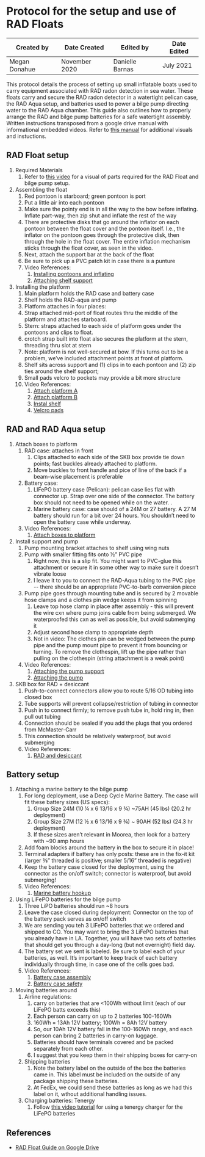 # Protocol for the setup and use of RAD Floats

| Created by | Date Created | Edited by | Date Edited |
| -- | -- | -- | -- |
| Megan Donahue | November 2020 | Danielle Barnas | July 2021 |

This protocol details the process of setting up small inflatable boats used to carry equipment associated with RAD radon detection in sea water.  These floats carry and secure the RAD radon detector in a watertight pelican case, the RAD Aqua setup, and batteries used to power a bilge pump directing water to the RAD Aqua chamber.  This guide also outlines how to properly arrange the RAD and bilge pump batteries for a safe watertight assembly.  Written instructions transposed from a google drive manual with informational embedded videos. Refer to [this manual](https://docs.google.com/presentation/d/1Op3LV4TpLMrneib9Ot7QqVFCt2Vp_Bm9EVqdMQujmWg/edit#slide=id.p) for additional visuals and instuctions.

## RAD Float setup

1. Required Materials
    1. Refer to [this video](https://drive.google.com/file/d/1yH4_3kGqQAWyLN4Zu3onXXzKcODOcYv8/view?resourcekey) for a visual of parts required for the RAD Float and bilge pump setup.
1. Assembling the float
    1. Red pontoon is starboard; green pontoon is port
    1. Put a little air into each pontoon
    1. Make sure the pointy end is in all the way to the bow before inflating.  Inflate part-way, then zip shut and inflate the rest of the way
    1. There are protective disks that go around the inflator on each pontoon between the float cover and the pontoon itself.  I.e., the inflator on the pontoon goes through the protective disk, then through the hole in the float cover.  The entire inflation mechanism sticks through the float cover, as seen in the video.
    1. Next, attach the support bar at the back of the float
    1. Be sure to pick up a PVC patch kit in case there is a punture 
    1. Video References:
        1. [Installing pontoons and inflating](https://drive.google.com/file/d/1xK1JTTOE-z7hqp0lhhSfCWTpm2d7F9kW/view?resourcekey)
        2. [Attaching shelf support](https://drive.google.com/file/d/1xMFXTzZCP4Mu9riHwyQJn4D_vP28AJSK/view?resourcekey)
1. Installing the platform
    1. Main platform holds the RAD case and battery case
    1. Shelf holds the RAD-aqua and pump
    1. Platform attaches in four places:
    1. Strap attached mid-port of float routes thru the middle of the platform and attaches starboard.
    1. Stern: straps attached to each side of platform goes under the pontoons and clips to float.
    1. crotch strap built into float also secures the platform at the stern, threading thru slot at stern
    1. Note: platform is not well-secured at bow.  If this turns out to be a problem, we’ve included attachment points at front of platform.
    1. Shelf sits across support and (1) clips in to each pontoon and (2) zip ties around the shelf support; 
    1. Small pads velcro to pockets may provide a bit more structure
    1. Video References:
        1. [Attach platform A](https://drive.google.com/file/d/1xQeWXq8MG_YmsLj9Wpe5YvNw4NzsK042/view?resourcekey)
        2. [Attach platform B](https://drive.google.com/file/d/1xSkxgK3FjgeALm-1p3TWphW9XqWCJJZP/view?resourcekey)
        3. [Instal shelf](https://drive.google.com/file/d/1xilQnEF8-drHYwX6ysiUxzv3zhCYuezx/view?resourcekey)
        4. [Velcro pads](https://drive.google.com/file/d/1xq-aczGiIeJQCAsLg38sSktHjPxN6NCE/view?resourcekey)

## RAD and RAD Aqua setup

1. Attach boxes to platform
    1. RAD case:  attaches in front
        1. Clips attached to each side of the SKB box provide tie down points; fast buckles already attached to platform.  
        1. Move buckles to front handle and pice of line of the back if a beam-wise placement is preferable
    1. Battery case:
        1. LIFePO battery case (Pelican):  pelican case lies flat with connector up.  Strap over one side of the connector.  The battery box should not need to be opened while on the water. .
        1. Marine battery case:  case should of a 24M or 27 battery.  A 27 M battery should run for a bit over 24 hours.  You shouldn’t need to open the battery case while underway.  
    1. Video References:
        1. [Attach boxes to platform](https://drive.google.com/file/d/1xsoSK9KkJ87XVESPZQYv2O__OTlzyrMb/view?resourcekey)
1. Install support and pump
    1. Pump mounting bracket attaches to shelf using wing nuts
    1. Pump with smaller fitting fits onto ½” PVC pipe
        1. Right now, this is a slip fit.  You might want to PVC-glue this attachment or secure it in some other way to make sure it doesn’t vibrate loose
        1. I leave it to you to connect the RAD-Aqua tubing to the PVC pipe -- there should be an appropriate PVC-to-barb conversion piece
    1. Pump pipe goes through mounting tube and is secured by 2 movable hose clamps and a clothes pin wedge keeps it from spinning
        1. Leave top hose clamp in place after assembly - this will prevent the wire cxn where pump joins cable from being submerged.  We waterproofed this cxn as well as possible, but avoid submerging it
        1. Adjust second hose clamp to appropriate depth
        1. Not in video:  The clothes pin can be wedged between the pump pipe and the pump mount pipe to prevent it from bouncing or turning.  To remove the clothespin, lift up the pipe rather than pulling on the clothespin (string attachment is a weak point)
    1. Video References:
        1. [Attaching the pump support](https://drive.google.com/file/d/1xzBkHhGr61zlz454TdFK08hlt7uSqo70/view?resourcekey)
        2. [Attaching the pump](https://drive.google.com/file/d/1y0DevGKCWb6v4jYC-NGWzuvRlfICBDyC/view?resourcekey)
1. SKB box for RAD + desiccant
    1. Push-to-connect connectors allow you to route 5/16 OD tubing into closed box
    1. Tube supports will prevent collapse/restriction of tubing in connector
    1. Push in to connect firmly; to remove push tube in, hold ring in, then pull out tubing
    1. Connection should be sealed if you add the plugs that you ordered from McMaster-Carr
    1. This connection should be relatively waterproof, but avoid submerging
    1. Video References:
        1. [RAD and desiccant](https://drive.google.com/file/d/1yB3UuBtYlUOrraAYxFWs7ASlZsfVbsUd/view?resourcekey)

## Battery setup

1. Attaching a marine battery to the bilge pump
    1. For long deployment, use a Deep Cycle Marine Battery.  The case will fit these battery sizes (US specs):
        1. Group Size 24M (10 ¼ x 6 13/16 x 9 ¾) ~75AH  (45 lbs)  (20.2 hr deployment)
        1. Group Size 27M (12 ½  x 6 13/16 x 9 ¾) ~ 90AH  (52 lbs)  (24.3 hr deployment)
        1. If these sizes aren’t relevant in Moorea, then look for a battery with ~90 amp hours
    1. Add foam blocks around the battery in the box to secure it in place!
    1. Terminal adapters if battery has only posts:  these are in the fix-it kit (larger ⅜” threaded is positive; smaller 5/16” threaded is negative)
    1. Keep the battery case closed for the  deployment, using the connector as the on/off switch; connector is waterproof, but avoid submerging!
    1. Video References:
        1. [Marine battery hookup](https://drive.google.com/file/d/1y95DPgVlptmCKyzUKCNOShWi86c9YFvx/view?resourcekey)
1. Using LiFePO batteries for the bilge pump
    1. Three LiPO batteries should run ~8 hours
    1. Leave the case closed during deployment: Connector on the top of the battery pack serves as on/off switch
    1. We are sending you teh 3 LiFePO batteries that we ordered and shipped to CO.  You may want to bring the 3 LiFePO batteries that you already have in LA.  Together, you will have two sets of batteries that should get you through a day-long (but not overnight) field day.
    1. The battery set we sent is labeled.  Be sure to label each of your batteries, as well. It’s important to keep track of each battery individually through time, in case one of the cells goes bad.
    1. Video References:
        1. [Battery case assembly](https://drive.google.com/file/d/1k4DcmS5J5tSDGEqLAetdhnl0eA9pnk8v/view?resourcekey)
        2. [Battery case safety](https://drive.google.com/file/d/1iI4TMqGEbfIpZPMlG53o-g5TKegUleuU/view?resourcekey)
1. Moving batteries around
    1. Airline regulations:
        1. carry on batteries that are <100Wh without limit (each of our LiFePO batts exceeds this)
        1. Each person can carry on up to 2 batteries 100-160Wh
        1. 160Wh = 13Ah 12V battery; 100Wh = 8Ah 12V battery
        1. So, our 10Ah 12V battery fall in the 100-160Wh range, and each person can bring 2 batteries in carry-on luggage.
        1. Batteries should have terminals covered and be packed separately from each other. 
        1. I suggest that you keep them in their shipping boxes for carry-on
    1. Shipping batteries
        1. Note the battery label on the outside of the box the batteries came in.  This label must be included on the outside of any package shipping these batteries.  
        1. At FedEx, we could send these batteries as long as we had this label on it, wthout additional handling issues.
    1. Charging batteries: Tenergy
        1. Follow [this video tutorial](https://drive.google.com/file/d/1yRqrPMWjFNah2UNGytGk02W3qRBTr0oT/view?resourcekey) for using a tenergy charger for the LiFePO batteries


## References

- [RAD Float Guide on Google Drive](https://docs.google.com/presentation/d/1Op3LV4TpLMrneib9Ot7QqVFCt2Vp_Bm9EVqdMQujmWg/edit#slide=id.p)
